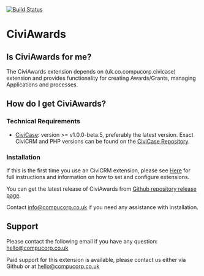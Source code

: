 [![Build Status](https://github.com/compucorp/uk.co.compucorp.civiawards/workflows/Tests/badge.svg)](https://github.com/compucorp/uk.co.compucorp.civiawards/workflows/Tests/badge.svg)

# CiviAwards

## Is CiviAwards for me?
The CiviAwards extension depends on (uk.co.compucorp.civicase) extension and provides functionality for creating Awards/Grants, managing Applications
and processes.

## How do I get CiviAwards?

### Technical Requirements
* [CiviCase](https://github.com/compucorp/uk.co.compucorp.civicase/releases): version >= v1.0.0-beta.5, preferably the latest version. Exact CiviCRM and PHP versions can be found on the [CiviCase Repository](https://github.com/compucorp/uk.co.compucorp.civicase#technical-requirements).

### Installation
If this is the first time you use an CiviCRM extension,  please see [Here](http://wiki.civicrm.org/confluence/display/CRMDOC/Extensions "CiviCRM Extensions Installation") for full instructions and information on how to set and configure extensions.

You can get the latest release of CiviAwards from [Github repository release page](https://github.com/compucorp/uk.co.compucorp.civiawards/releases).

Contact info@compucorp.co.uk if you need any assistance with installation.


## Support
Please contact the following email if you have any question: <hello@compucorp.co.uk>

Paid support for this extension is available, please contact us either via Github or at <hello@compucorp.co.uk>
